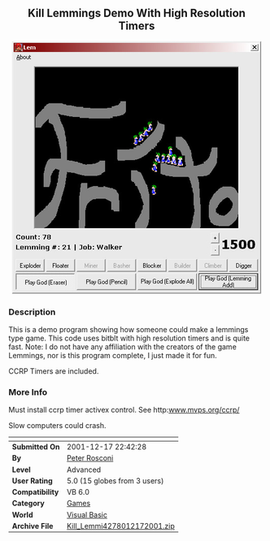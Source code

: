 ﻿<div align="center">

## Kill Lemmings Demo With High Resolution Timers

<img src="PIC200112172344106494.jpg">
</div>

### Description

This is a demo program showing how someone could make a lemmings type game. This code uses bitblt with high resolution timers and is quite fast. Note: I do not have any affiliation with the creators of the game Lemmings, nor is this program complete, I just made it for fun.

CCRP Timers are included.
 
### More Info
 
Must install ccrp timer activex control. See http:www.mvps.org/ccrp/

Slow computers could crash.


<span>             |<span>
---                |---
**Submitted On**   |2001-12-17 22:42:28
**By**             |[Peter Rosconi](https://github.com/Planet-Source-Code/PSCIndex/blob/master/ByAuthor/peter-rosconi.md)
**Level**          |Advanced
**User Rating**    |5.0 (15 globes from 3 users)
**Compatibility**  |VB 6\.0
**Category**       |[Games](https://github.com/Planet-Source-Code/PSCIndex/blob/master/ByCategory/games__1-38.md)
**World**          |[Visual Basic](https://github.com/Planet-Source-Code/PSCIndex/blob/master/ByWorld/visual-basic.md)
**Archive File**   |[Kill\_Lemmi4278012172001\.zip](https://github.com/Planet-Source-Code/peter-rosconi-kill-lemmings-demo-with-high-resolution-timers__1-29904/archive/master.zip)








